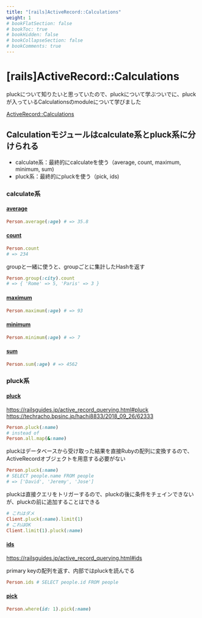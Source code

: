 ```yaml
---
title: "[rails]ActiveRecord::Calculations"
weight: 1
# bookFlatSection: false
# bookToc: true
# bookHidden: false
# bookCollapseSection: false
# bookComments: true
---
```


# [rails]ActiveRecord::Calculations

pluckについて知りたいと思っていたので、pluckについて学ぶついでに、pluckが入っているCalculationsのmoduleについて学びました

[ActiveRecord::Calculations](https://api.rubyonrails.org/classes/ActiveRecord/Calculations.html)

## Calculationモジュールはcalculate系とpluck系に分けられる

- calculate系：最終的にcalculateを使う（average, count, maximum, minimum, sum)
- pluck系：最終的にpluckを使う（pick, ids)

### calculate系

#### [average](https://api.rubyonrails.org/classes/ActiveRecord/Calculations.html#method-i-average)

```Ruby
Person.average(:age) # => 35.8
```

#### [count](https://api.rubyonrails.org/classes/ActiveRecord/Calculations.html#method-i-count)

```Ruby
Person.count
# => 234
```

groupと一緒に使うと、groupごとに集計したHashを返す

```Ruby
Person.group(:city).count
# => { 'Rome' => 5, 'Paris' => 3 }
```

#### [maximum](https://api.rubyonrails.org/classes/ActiveRecord/Calculations.html#method-i-maximum)

```Ruby
Person.maximum(:age) # => 93
```
#### [minimum](https://api.rubyonrails.org/classes/ActiveRecord/Calculations.html#method-i-minimum)

```Ruby
Person.minimum(:age) # => 7
```

#### [sum](https://api.rubyonrails.org/classes/ActiveRecord/Calculations.html#method-i-sum)

```Ruby
Person.sum(:age) # => 4562
```

### pluck系

#### [pluck](https://api.rubyonrails.org/classes/ActiveRecord/Calculations.html#method-i-pluck)
https://railsguides.jp/active_record_querying.html#pluck
https://techracho.bpsinc.jp/hachi8833/2018_09_26/62333

```Ruby
Person.pluck(:name)
# instead of 
Person.all.map(&:name)
```

pluckはデータベースから受け取った結果を直接Rubyの配列に変換するので、ActiveRecordオブジェクトを用意する必要がない

```Ruby
Person.pluck(:name)
# SELECT people.name FROM people
# => ['David', 'Jeremy', 'Jose']
```

pluckは直接クエリをトリガーするので、pluckの後に条件をチェインできないが、pluckの前に追加することはできる

```Ruby
# これはダメ
Client.pluck(:name).limit(1)
# これはOK
Client.limit(1).pluck(:name)
```

#### [ids](https://api.rubyonrails.org/classes/ActiveRecord/Calculations.html#method-i-ids)

https://railsguides.jp/active_record_querying.html#ids

primary keyの配列を返す、内部ではpluckを読んでる

```Ruby
Person.ids # SELECT people.id FROM people
```

#### [pick](https://api.rubyonrails.org/classes/ActiveRecord/Calculations.html#method-i-pick)

```Ruby
Person.where(id: 1).pick(:name)
```